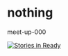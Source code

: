 # nothing

meet-up-000

[![Stories in Ready](https://badge.waffle.io/weAreThePlayMakers/nothing.svg?label=ready&title=Ready)](http://waffle.io/weAreThePlayMakers/nothing) 
